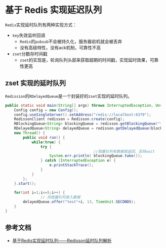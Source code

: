 # 基于 Redis 实现延迟队列

`Redis`实现延时队列有两种实现方式：
- `key`失效监听回调
  - `Redis`的`pubsub`不会被持久化，服务器宕机就会被丢弃
  - 没有高级特性，没有ack机制，可靠性不高
- `zset`分数存时间戳
  - `zset`的实现是，轮询队列头部来获取超期的时间戳，实现延时效果，可靠性更高

## zset 实现的延时队列

`Redission`的`RDelayedQueue`是一个封装好的`zset`实现的延时队列。

```java
public static void main(String[] args) throws InterruptedException, UnsupportedEncodingException {
	Config config = new Config();
	config.useSingleServer().setAddress("redis://localhost:6379");
	RedissonClient redisson = Redisson.create(config);
	RBlockingQueue<String> blockingQueue = redisson.getBlockingQueue("test_queue1");
	RDelayedQueue<String> delayedQueue = redisson.getDelayedQueue(blockingQueue);
	new Thread() {
		public void run() {
			while(true) {
				try {
                                        //阻塞队列有数据就返回，否则wait
					System.err.println( blockingQueue.take());
				} catch (InterruptedException e) {
					e.printStackTrace();
				}
			}
		};
	}.start();
	
	for(int i=1;i<=5;i++) {
                // 向阻塞队列放入数据
		delayedQueue.offer("test"+i, 13, TimeUnit.SECONDS);
	}
}
```


## 参考文档

- [基于Redis实现延时队列——Redisson延时队列解析](https://juejin.cn/post/6931288745844932621)
